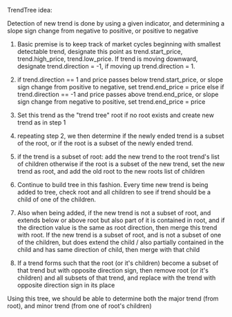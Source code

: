 TrendTree idea:

Detection of new trend is done by using a given indicator, and determining a slope sign change from negative to positive, or positive to negative

1) Basic premise is to keep track of market cycles beginning with smallest detectable trend, designate this point as trend.start_price, trend.high_price, trend.low_price. If trend is moving downward, designate trend.direction = -1, if moving up trend.direction = 1.

2) if trend.direction == 1 and price passes below trend.start_price, or slope sign change from positive to negative, set trend.end_price = price
else if trend.direction == -1 and price passes above trend.end_price, or slope sign change from negative to positive, set trend.end_price = price

3) Set this trend as the "trend tree" root if no root exists and create new trend as in step 1

4) repeating step 2, we then determine if the newly ended trend is a subset of the root, or if the root is a subset of the newly ended trend.

5) if the trend is a subset of root: add the new trend to the root trend's list of children
   otherwise if the root is a subset of the new trend, set the new trend as root, and add the old root to the new roots list of children

6) Continue to build tree in this fashion. Every time new trend is being added to tree, check root and all children to see if trend should be a child of one of the children.

7) Also when being added, if the new trend is not a subset of root, and extends below or above root but also part of it is contained in root, and if the direction value is
   the same as root direction, then merge this trend with root. If the new trend is a subset of root, and is not a subset of one of the children, but does extend the child / also
   partially contained in the child and has same direction of child, then merge with that child

8) If a trend forms such that the root (or it's children) become a subset of that trend but with opposite direction sign, then remove root (or it's children) and all subsets of that trend,
   and replace with the trend with opposite direction sign in its place
   
   
Using this tree, we should be able to determine both the major trend (from root), and minor trend (from one of root's children)
